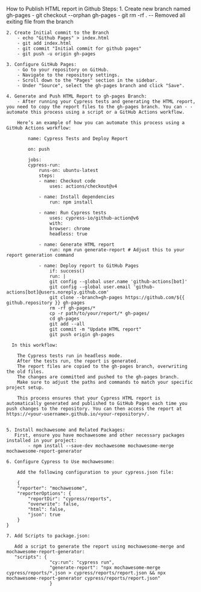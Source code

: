 How to Publish HTML report in Github
Steps:
    1. Create new branch named gh-pages
        - git checkout --orphan gh-pages
        - git rm -rf .  -- Removed all exiting file from the branch

    2. Create Initial commit to the Branch
        - echo "Github Pages" > index.html
        - git add index.html
        - git commit "Initial commit for github pages"
        - git push -u origin gh-pages
    
    3. Configure GitHub Pages:
        - Go to your repository on GitHub.
        - Navigate to the repository settings.
        - Scroll down to the "Pages" section in the sidebar.
        - Under "Source", select the gh-pages branch and click "Save".

    4. Generate and Push HTML Report to gh-pages Branch:
        - After running your Cypress tests and generating the HTML report, you need to copy the report files to the gh-pages branch. You can - - automate this process using a script or a GitHub Actions workflow.
        
        Here’s an example of how you can automate this process using a GitHub Actions workflow:

            name: Cypress Tests and Deploy Report

            on: push

            jobs:
            cypress-run:
                runs-on: ubuntu-latest
                steps:
                - name: Checkout code
                    uses: actions/checkout@v4

                - name: Install dependencies
                    run: npm install

                - name: Run Cypress tests
                    uses: cypress-io/github-action@v6
                    with:
                    browser: chrome
                    headless: true

                - name: Generate HTML report
                    run: npm run generate-report # Adjust this to your report generation command

                - name: Deploy report to GitHub Pages
                    if: success()
                    run: |
                    git config --global user.name 'github-actions[bot]'
                    git config --global user.email 'github-actions[bot]@users.noreply.github.com'
                    git clone --branch=gh-pages https://github.com/${{ github.repository }} gh-pages
                    rm -rf gh-pages/*
                    cp -r path/to/your/report/* gh-pages/
                    cd gh-pages
                    git add --all
                    git commit -m "Update HTML report"
                    git push origin gh-pages

      In this workflow:

        The Cypress tests run in headless mode.
        After the tests run, the report is generated.
        The report files are copied to the gh-pages branch, overwriting the old files.
        The changes are committed and pushed to the gh-pages branch.
        Make sure to adjust the paths and commands to match your specific project setup.

        This process ensures that your Cypress HTML report is automatically generated and published to GitHub Pages each time you push changes to the repository. You can then access the report at https://<your-username>.github.io/<your-repository>/.              
      

    5. Install mochawesome and Related Packages:
       First, ensure you have mochawesome and other necessary packages installed in your project:
            - npm install --save-dev mochawesome mochawesome-merge mochawesome-report-generator

    6. Configure Cypress to Use mochawesome:

        Add the following configuration to your cypress.json file:

        {
        "reporter": "mochawesome",
        "reporterOptions": {
            "reportDir": "cypress/reports",
            "overwrite": false,
            "html": false,
            "json": true
        }
    } 

    7. Add Scripts to package.json:

       Add a script to generate the report using mochawesome-merge and mochawesome-report-generator:
       "scripts": {
                    "cy:run": "cypress run",
                    "generate-report": "npx mochawesome-merge cypress/reports/*.json > cypress/reports/report.json && npx mochawesome-report-generator cypress/reports/report.json"
                    }
    













